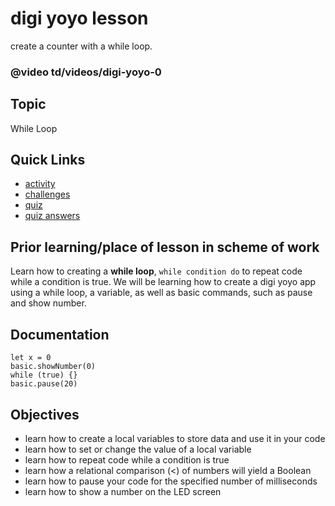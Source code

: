 # digi yoyo lesson

create a counter with a while loop.

### @video td/videos/digi-yoyo-0

## Topic

While Loop

## Quick Links

* [activity](/microbit/lessons/digi-yoyo/activity)
* [challenges](/microbit/lessons/digi-yoyo/challenges)
* [quiz](/microbit/lessons/digi-yoyo/quiz)
* [quiz answers](/microbit/lessons/digi-yoyo/quiz-answers)

## Prior learning/place of lesson in scheme of work

Learn how to creating a **while loop**, `while condition do` to repeat code while a condition is true. We will be learning how to create a digi yoyo app using a while loop, a variable, as well as basic commands, such as pause and show number.

## Documentation

```cards
let x = 0
basic.showNumber(0)
while (true) {}
basic.pause(20)
```

## Objectives

* learn how to create a local variables to store data and use it in your code
* learn how to set or change the value of a local variable
* learn how to repeat code while a condition is true
* learn how a relational comparison (<) of numbers will yield a Boolean
* learn how to pause your code for the specified number of milliseconds
* learn how to show a number on the LED screen

